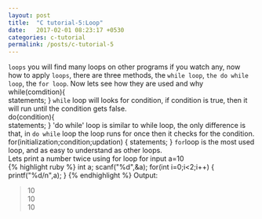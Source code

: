 ```yaml
---
layout: post
title:  "C tutorial-5:Loop"
date:   2017-02-01 08:23:17 +0530
categories: c-tutorial
permalink: /posts/c-tutorial-5
---
```

`loops` you will find many loops on other programs if you watch any, now how to apply `loops`, there are three methods, the `while loop`, `the do while loop`, the `for loop`. Now lets see how they are used and why<br>
while(comdition){<br>
  statements;
}
`while` loop will looks for condition, if condition is true, then it will run until the condition gets false.<br>
do(condition){<br>
  statements;
}
'do while' loop is similar to while loop, the only difference is that, in `do while` loop the loop runs for once then it checks for the condition.<br>
for(initialization;condition;updation)
{
  statements;
}
`for`loop is the most used loop, and as easy to understand as other loops.<br>
Lets print a number twice using for loop
for input a=10<br>
{% highlight ruby %}
int a;
scanf("%d",&a);
for(int i=0;i<2;i++)
{
  printf("%d/n",a);
}
{% endhighlight %}
Output:
<blockquote>
10<br>
10<br>
10<br>
</blockquote>
